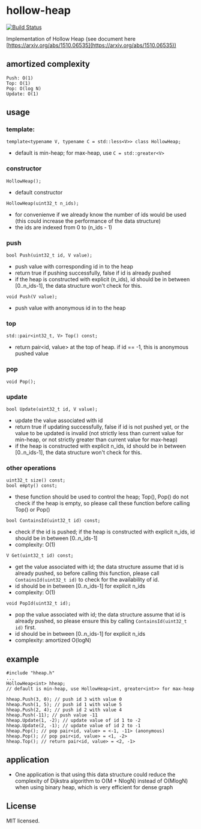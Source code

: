 # hollow-heap
[![Build Status](https://travis-ci.org/hovinhthinh/hollow-heap.svg?branch=master)](https://travis-ci.org/hovinhthinh/hollow-heap)

Implementation of Hollow Heap (see document here [https://arxiv.org/abs/1510.06535](https://arxiv.org/abs/1510.06535))
## amortized complexity
```
Push: O(1)
Top: O(1)
Pop: O(log N)
Update: O(1)
```
## usage
### template:
```
template<typename V, typename C = std::less<V>> class HollowHeap; 
```
* default is min-heap; for max-heap, use `C = std::greater<V>`
### constructor
```
HollowHeap();
```
* default constructor
```
HollowHeap(uint32_t n_ids);
```
* for convenienve if we already know the number of ids would be used (this could increase the performance of the data structure)
* the ids are indexed from 0 to (n_ids - 1)
### push
```
bool Push(uint32_t id, V value);
```
* push value with corresponding id in to the heap
* return true if pushing successfully, false if id is already pushed
* if the heap is constructed with explicit (n_ids), id should be in between [0..n_ids-1], the data structure won't check for this.
```
void Push(V value);
```
* push value with anonymous id in to the heap
### top
```
std::pair<int32_t, V> Top() const;
```
* return pair<id, value> at the top of heap. if id == -1, this is anonymous pushed value
### pop
```
void Pop();
```
### update
```
bool Update(uint32_t id, V value);
```
* update the value associated with id
* return true if updating successfully, false if id is not pushed yet, or the value to be updated is invalid (not strictly less than current value for min-heap, or not strictly greater than current value for max-heap)
* if the heap is constructed with explicit n_ids, id should be in between [0..n_ids-1], the data structure won't check for this.
### other operations
```
uint32_t size() const;
bool empty() const;
```
* these function should be used to control the heap; Top(), Pop() do not check if the heap is empty, so please call these function before calling Top() or Pop()
```
bool ContainsId(uint32_t id) const;
```
* check if the id is pushed; if the heap is constructed with explicit n_ids, id should be in between [0..n_ids-1]
* complexity: O(1)
```
V Get(uint32_t id) const;
```
* get the value associated with id; the data structure assume that id is already pushed, so before calling this function, please call `ContainsId(uint32_t id)` to check for the availability of id.
* id should be in between [0..n_ids-1] for explicit n_ids
* complexity: O(1)
```
void PopId(uint32_t id);
```
* pop the value associated with id; the data structure assume that id is already pushed, so please ensure this by calling `ContainsId(uint32_t id)` first.
* id should be in between [0..n_ids-1] for explicit n_ids
* complexity: amortized O(logN)
## example
```
#include "hheap.h"
...
HollowHeap<int> hheap; 
// default is min-heap, use HollowHeap<int, greater<int>> for max-heap

hheap.Push(3, 0); // push id 3 with value 0
hheap.Push(1, 5); // push id 1 with value 5
hheap.Push(2, 4); // push id 2 with value 4
hheap.Push(-11); // push value -11
hheap.Update(1, -2); // update value of id 1 to -2
hheap.Update(2, -1); // update value of id 2 to -1
hheap.Pop(); // pop pair<id, value> = <-1, -11> (anonymous)
hheap.Pop(); // pop pair<id, value> = <1, -2>
hheap.Top(); // return pair<id, value> = <2, -1>
```
## application
* One application is that using this data structure could reduce the complexity of Dijkstra algorithm to O(M + NlogN) instead of O(MlogN) when using binary heap, which is very efficient for dense graph

## License

MIT licensed.
